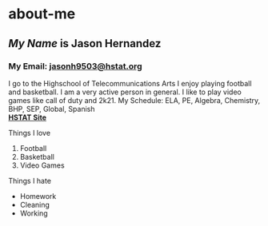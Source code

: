 # about-me
## _My Name_ is **Jason Hernandez**
### My Email: jasonh9503@hstat.org
I go to the Highschool of Telecommunications Arts
I enjoy playing football and basketball. I am a very active person in general. I like to play video games like call of duty and 2k21.
My Schedule: ELA, PE, Algebra, Chemistry, BHP, SEP, Global, Spanish  
[**HSTAT Site**](https://www.hstat.org/)


Things I love
1. Football
2. Basketball
3. Video Games
 

Things I hate
- Homework
- Cleaning
- Working
